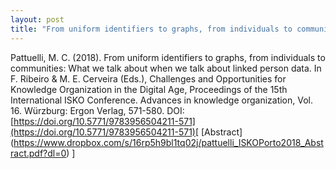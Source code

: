```yaml
---
layout: post
title: "From uniform identifiers to graphs, from individuals to communities: What we talk about when we talk about linked person data"
---
```


Pattuelli, M. C. (2018). From uniform identifiers to graphs, from individuals to communities: What we talk about when we talk about linked person data. In F. Ribeiro & M. E. Cerveira (Eds.), Challenges and Opportunities for Knowledge Organization in the Digital Age, Proceedings of the 15th International ISKO Conference. Advances in knowledge organization, Vol. 16. Würzburg: Ergon Verlag, 571-580. DOI: [https://doi.org/10.5771/9783956504211-571](https://doi.org/10.5771/9783956504211-571)[ [Abstract] (https://www.dropbox.com/s/16rp5h9bl1tq02j/pattuelli_ISKOPorto2018_Abstract.pdf?dl=0) ]

